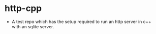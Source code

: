 # http-cpp

- A test repo which has the setup required to run an http server in c++ with an sqlite server.
